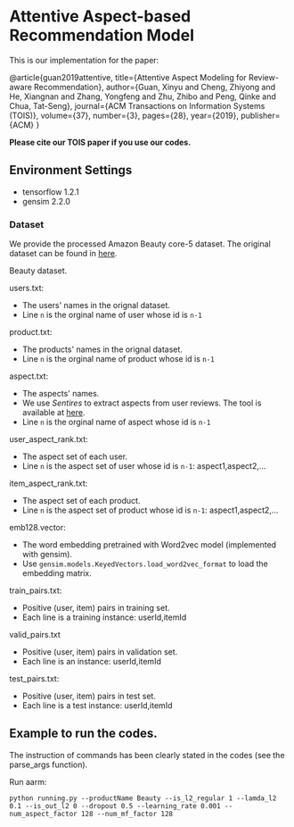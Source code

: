 # Attentive Aspect-based Recommendation Model

This is our implementation for the paper:

@article{guan2019attentive,
  title={Attentive Aspect Modeling for Review-aware Recommendation},
  author={Guan, Xinyu and Cheng, Zhiyong and He, Xiangnan and Zhang, Yongfeng and Zhu, Zhibo and Peng, Qinke and Chua, Tat-Seng},
  journal={ACM Transactions on Information Systems (TOIS)},
  volume={37},
  number={3},
  pages={28},
  year={2019},
  publisher={ACM}
}

**Please cite our TOIS paper if you use our codes.**

## Environment Settings
- tensorflow 1.2.1
- gensim 2.2.0

### Dataset
We provide the processed Amazon Beauty core-5 dataset. The original dataset can be found in [here](http://jmcauley.ucsd.edu/data/amazon/).

Beauty dataset.

users.txt:
- The users' names in the orignal dataset.
- Line `n` is the orginal name of user whose id is `n-1`

product.txt:
- The products' names in the orignal dataset.
- Line `n` is the orginal name of product whose id is `n-1`

aspect.txt:
- The aspects' names.
- We use *Sentires* to extract aspects from user reviews. The tool is available at [here](http://yongfeng.me/software/).
- Line `n` is the orginal name of aspect whose id is `n-1`

user_aspect_rank.txt:
- The aspect set of each user. 
- Line `n` is the aspect set of user whose id is `n-1`: aspect1,aspect2,...

item_aspect_rank.txt:
- The aspect set of each product. 
- Line `n` is the aspect set of product whose id is `n-1`: aspect1,aspect2,...

emb128.vector:
- The word embedding pretrained with Word2vec model (implemented with gensim). 
- Use `gensim.models.KeyedVectors.load_word2vec_format` to load the embedding matrix.

train_pairs.txt:
- Positive (user, item) pairs in training set.
- Each line is a training instance: userId,itemId

valid_pairs.txt
- Positive (user, item) pairs in validation set. 
- Each line is an instance: userId,itemId

test_pairs.txt:
- Positive (user, item) pairs in test set.
- Each line is a test instance: userId,itemId

## Example to run the codes.
The instruction of commands has been clearly stated in the codes (see the parse_args function). 

Run aarm:
```
python running.py --productName Beauty --is_l2_regular 1 --lamda_l2 0.1 --is_out_l2 0 --dropout 0.5 --learning_rate 0.001 --num_aspect_factor 128 --num_mf_factor 128
```

